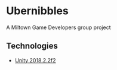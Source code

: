 # Ubernibbles
A Miltown Game Developers group project

## Technologies

- [Unity 2018.2.2f2](https://unity3d.com/get-unity/download/archive)
